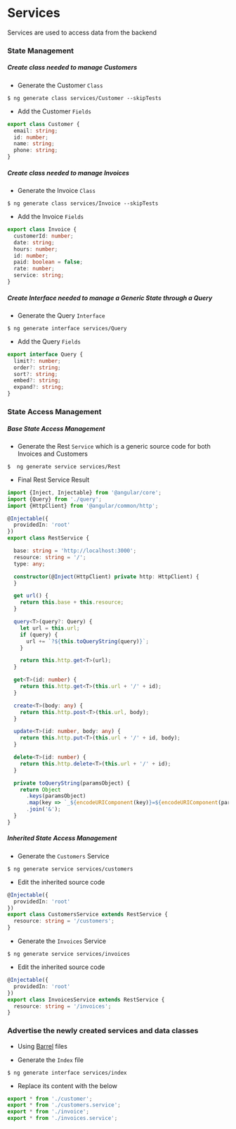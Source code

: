 # Services 

Services are used to access data from the backend

### State Management

##### Create class needed to manage Customers

* Generate the Customer `Class`

```
$ ng generate class services/Customer --skipTests
```

* Add the Customer `Fields`


```typescript
export class Customer {
  email: string;
  id: number;
  name: string;
  phone: string;
}
```

##### Create class needed to manage Invoices

* Generate the Invoice `Class`

```
$ ng generate class services/Invoice --skipTests
```

* Add the Invoice `Fields`


```typescript
export class Invoice {
  customerId: number;
  date: string;
  hours: number;
  id: number;
  paid: boolean = false;
  rate: number;
  service: string;
}
```

##### Create Interface needed to manage a Generic State through a Query 

* Generate the Query `Interface`

```
$ ng generate interface services/Query
```

* Add the Query `Fields`

```typescript
export interface Query {
  limit?: number;
  order?: string;
  sort?: string;
  embed?: string;
  expand?: string;
}
```

### State Access Management

##### Base State Access Management

* Generate the Rest `Service` which is a generic source code for both Invoices and Customers

```
$  ng generate service services/Rest
```

* Final Rest Service Result

```typescript
import {Inject, Injectable} from '@angular/core';
import {Query} from './query';
import {HttpClient} from '@angular/common/http';

@Injectable({
  providedIn: 'root'
})
export class RestService {

  base: string = 'http://localhost:3000';
  resource: string = '/';
  type: any;

  constructor(@Inject(HttpClient) private http: HttpClient) {
  }

  get url() {
    return this.base + this.resource;
  }

  query<T>(query?: Query) {
    let url = this.url;
    if (query) {
      url += `?${this.toQueryString(query)}`;
    }

    return this.http.get<T>(url);
  }

  get<T>(id: number) {
    return this.http.get<T>(this.url + '/' + id);
  }

  create<T>(body: any) {
    return this.http.post<T>(this.url, body);
  }

  update<T>(id: number, body: any) {
    return this.http.put<T>(this.url + '/' + id, body);
  }

  delete<T>(id: number) {
    return this.http.delete<T>(this.url + '/' + id);
  }

  private toQueryString(paramsObject) {
    return Object
      .keys(paramsObject)
      .map(key => `_${encodeURIComponent(key)}=${encodeURIComponent(paramsObject[key])}`)
      .join('&');
  }
}
```

##### Inherited State Access Management

* Generate the `Customers` Service


```
$ ng generate service services/customers 
```

* Edit the inherited source code


```typescript
@Injectable({
  providedIn: 'root'
})
export class CustomersService extends RestService {
  resource: string = '/customers';
}
```

* Generate the `Invoices` Service

```
$ ng generate service services/invoices
```

* Edit the inherited source code

```typescript
@Injectable({
  providedIn: 'root'
})
export class InvoicesService extends RestService {
  resource: string = '/invoices';
}
```

### Advertise the newly created services and data classes


* Using [Barrel](https://medium.com/@adrianfaciu/barrel-files-to-use-or-not-to-use-75521cd18e65) files

* Generate the `Index` file

```
$ ng generate interface services/index
```

* Replace its content with the below

```typescript
export * from './customer';
export * from './customers.service';
export * from './invoice';
export * from './invoices.service';
```
